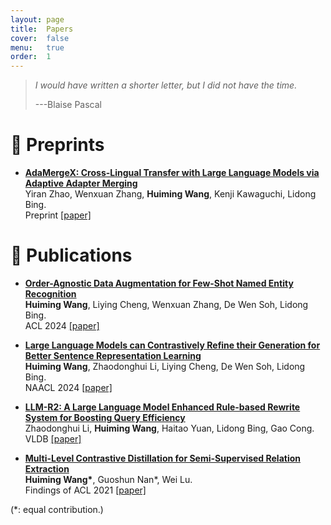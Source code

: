 ```yaml
---
layout: page
title:  Papers
cover:  false
menu:   true
order:  1
---
```


> _I would have written a shorter letter, but I did not have the time._
>
> ---Blaise Pascal

📝 Preprints
======
- **<ins>AdaMergeX: Cross-Lingual Transfer with Large Language Models via Adaptive Adapter Merging</ins>**\
Yiran Zhao, Wenxuan Zhang, **Huiming Wang**, Kenji Kawaguchi, Lidong Bing.\
Preprint [\[paper\]](https://arxiv.org/pdf/2402.18913.pdf)


📝 Publications
======
- **<ins>Order-Agnostic Data Augmentation for Few-Shot Named Entity Recognition</ins>**\
**Huiming Wang**, Liying Cheng, Wenxuan Zhang, De Wen Soh, Lidong Bing.\
ACL 2024 [\[paper\]](assets/img/ACL2024_Order_Agnostic_Data_Augmentation_for_Few_Shot_Named_Entity_Recognition.pdf)

- **<ins>Large Language Models can Contrastively Refine their Generation for Better Sentence Representation Learning</ins>**\
**Huiming Wang**, Zhaodonghui Li, Liying Cheng, De Wen Soh, Lidong Bing.\
NAACL 2024 [\[paper\]](https://arxiv.org/abs/2310.10962)

- **<ins>LLM-R2: A Large Language Model Enhanced Rule-based Rewrite System for Boosting Query Efficiency</ins>**\
Zhaodonghui Li, **Huiming Wang**, Haitao Yuan, Lidong Bing, Gao Cong.\
VLDB [\[paper\]](assets/img/2024VLDB_LLM-R2.pdf)

- **<ins>Multi-Level Contrastive Distillation for Semi-Supervised Relation Extraction</ins>**\
**Huiming Wang\***, Guoshun Nan\*, Wei Lu.\
Findings of ACL 2021 [\[paper\]](assets/img/ACL2021_SemiRE.pdf)

(\*: equal contribution.)
